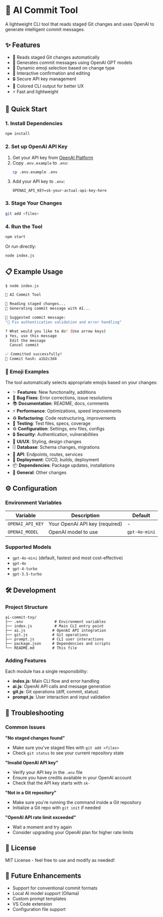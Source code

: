 # 🤖 AI Commit Tool

A lightweight CLI tool that reads staged Git changes and uses OpenAI to generate intelligent commit messages.

## ✨ Features

- 📖 Reads staged Git changes automatically
- 🧠 Generates commit messages using OpenAI GPT models
- 🎯 Dynamic emoji selection based on change type
- 💬 Interactive confirmation and editing
- 🔒 Secure API key management
- 🎨 Colored CLI output for better UX
- ⚡ Fast and lightweight

## 🚀 Quick Start

### 1. Install Dependencies

```bash
npm install
```

### 2. Set up OpenAI API Key

1. Get your API key from [OpenAI Platform](https://platform.openai.com/api-keys)
2. Copy `.env.example` to `.env`:
   ```bash
   cp .env.example .env
   ```
3. Add your API key to `.env`:
   ```
   OPENAI_API_KEY=sk-your-actual-api-key-here
   ```

### 3. Stage Your Changes

```bash
git add <files>
```

### 4. Run the Tool

```bash
npm start
```

Or run directly:
```bash
node index.js
```

## 📋 Example Usage

```bash
$ node index.js

🤖 AI Commit Tool

📖 Reading staged changes...
🧠 Generating commit message with AI...

💬 Suggested commit message:
"🐛 Fix authentication validation and error handling"

? What would you like to do? (Use arrow keys)
❯ Yes, use this message
  Edit the message  
  Cancel commit

✅ Committed successfully!
📝 Commit hash: a1b2c3d4
```

### 🎯 Emoji Examples

The tool automatically selects appropriate emojis based on your changes:

- ✨ **Features**: New functionality, additions
- 🐛 **Bug Fixes**: Error corrections, issue resolutions  
- 📚 **Documentation**: README, docs, comments
- ⚡ **Performance**: Optimizations, speed improvements
- ♻️ **Refactoring**: Code restructuring, improvements
- 🧪 **Testing**: Test files, specs, coverage
- ⚙️ **Configuration**: Settings, env files, configs
- 🔒 **Security**: Authentication, vulnerabilities
- 🎨 **UI/UX**: Styling, design changes
- 🗄️ **Database**: Schema changes, migrations
- 🔌 **API**: Endpoints, routes, services
- 🚀 **Deployment**: CI/CD, builds, deployment
- 📦 **Dependencies**: Package updates, installations
- 📝 **General**: Other changes

## ⚙️ Configuration

### Environment Variables

| Variable | Description | Default |
|----------|-------------|---------|
| `OPENAI_API_KEY` | Your OpenAI API key (required) | - |
| `OPENAI_MODEL` | OpenAI model to use | `gpt-4o-mini` |

### Supported Models

- `gpt-4o-mini` (default, fastest and most cost-effective)
- `gpt-4o`
- `gpt-4-turbo`
- `gpt-3.5-turbo`

## 🛠️ Development

### Project Structure

```
ai-commit-toy/
├── .env              # Environment variables
├── index.js          # Main CLI entry point
├── ai.js            # OpenAI API integration
├── git.js           # Git operations
├── prompt.js        # CLI user interactions
├── package.json     # Dependencies and scripts
└── README.md        # This file
```

### Adding Features

Each module has a single responsibility:

- **index.js**: Main CLI flow and error handling
- **ai.js**: OpenAI API calls and message generation
- **git.js**: Git operations (diff, commit, status)
- **prompt.js**: User interaction and input validation

## 🔧 Troubleshooting

### Common Issues

**"No staged changes found"**
- Make sure you've staged files with `git add <files>`
- Check `git status` to see your current repository state

**"Invalid OpenAI API key"**
- Verify your API key in the `.env` file
- Ensure you have credits available in your OpenAI account
- Check that the API key starts with `sk-`

**"Not in a Git repository"**
- Make sure you're running the command inside a Git repository
- Initialize a Git repo with `git init` if needed

**"OpenAI API rate limit exceeded"**
- Wait a moment and try again
- Consider upgrading your OpenAI plan for higher rate limits

## 📝 License

MIT License - feel free to use and modify as needed!

## 🚀 Future Enhancements

- Support for conventional commit formats
- Local AI model support (Ollama)
- Custom prompt templates
- VS Code extension
- Configuration file support